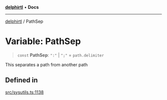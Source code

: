 [**delphirtl**](../README.md) • **Docs**

***

[delphirtl](../globals.md) / PathSep

# Variable: PathSep

> `const` **PathSep**: `":"` \| `";"` = `path.delimiter`

This separates a path from another path

## Defined in

[src/sysutils.ts:1138](https://github.com/chuacw/delphirtl/blob/d71b924f22790501bc0f05faa45f3a3158bae305/src/sysutils.ts#L1138)
